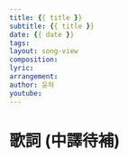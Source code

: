 ```yaml
---
title: {{ title }}
subtitle: {{ title }}
date: {{ date }}
tags:
layout: song-view
composition:
lyric:
arrangement:
author: 윤하
youtube:
---
```


# 歌詞 (中譯待補)
